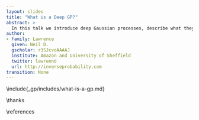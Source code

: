 ```yaml
---
layout: slides
title: "What is a Deep GP?"
abstract: >
  In this talk we introduce deep Gaussian processes, describe what they are and what they are good for.
author:
- family: Lawrence
  given: Neil D.
  gscholar: r3SJcvoAAAAJ
  institute: Amazon and University of Sheffield
  twitter: lawrennd
  url: http://inverseprobability.com
transition: None
---
```


\include{_gp/includes/what-is-a-gp.md}

\thanks

\references

